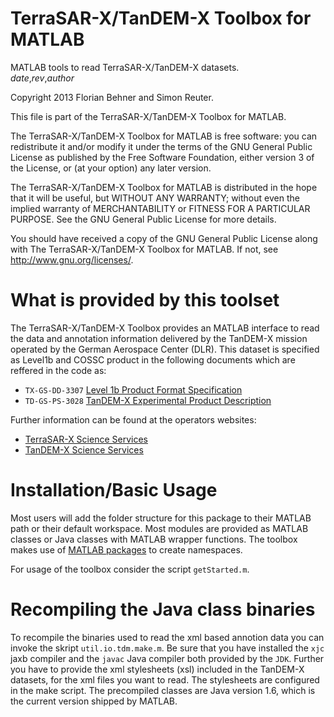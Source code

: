 TerraSAR-X/TanDEM-X Toolbox for MATLAB
======================================

MATLAB tools to read TerraSAR-X/TanDEM-X datasets.  
$date$,$rev$,$author$

Copyright 2013 Florian Behner and Simon Reuter.

This file is part of the TerraSAR-X/TanDEM-X Toolbox for MATLAB.

The TerraSAR-X/TanDEM-X Toolbox for MATLAB is free software: you can redistribute it and/or modify it under the terms of the GNU General Public License as published by the Free Software Foundation, either version 3 of the License, or (at your option) any later version.

The TerraSAR-X/TanDEM-X Toolbox for MATLAB is distributed in the hope that it will be useful, but WITHOUT ANY WARRANTY; without even the implied warranty of MERCHANTABILITY or FITNESS FOR A PARTICULAR PURPOSE. See the GNU General Public License for more details.

You should have received a copy of the GNU General Public License along with The TerraSAR-X/TanDEM-X Toolbox for MATLAB. If not, see http://www.gnu.org/licenses/.

What is provided by this toolset
================================

The TerraSAR-X/TanDEM-X Toolbox provides an MATLAB interface to read the data and annotation information delivered by the TanDEM-X mission operated by the German Aerospace Center (DLR). This dataset is specified as Level1b and COSSC product in the following documents which are reffered in the code as:
* `TX-GS-DD-3307` [Level 1b Product Format Specification](http://sss.terrasar-x.dlr.de/pdfs/TX-GS-DD-3307.pdf)
* `TD-GS-PS-3028` [TanDEM-X Experimental Product Description](https://tandemx-science.dlr.de/pdfs/TD-GS-PS-3028_TanDEM-X-Experimental-Product-Description_1.2.pdf)

Further information can be found at the operators websites:
* [TerraSAR-X Science Services](http://sss.terrasar-x.dlr.de "Further information concerning SAR image products")  
* [TanDEM-X Science Services](https://tandemx-science.dlr.de "Further information concerning interferometric SAR products")

Installation/Basic Usage
========================

Most users will add the folder structure for this package to their MATLAB path or their default workspace. Most modules are provided as MATLAB classes or Java classes with MATLAB wrapper functions. The toolbox makes use of [MATLAB packages](http://www.mathworks.de/de/help/matlab/matlab_oop/scoping-classes-with-packages.html) to create namespaces.

For usage of the toolbox consider the script `getStarted.m`.

Recompiling the Java class binaries
===================================
To recompile the binaries used to read the xml based annotion data you can invoke the skript `util.io.tdm.make.m`. Be sure that you have installed the `xjc` jaxb compiler and the `javac` Java compiler both provided by the `JDK`. Further you have to provide the xml stylesheets (xsl) included in the TanDEM-X datasets, for the xml files you want to read.
The stylesheets are configured in the make script. The precompiled classes are Java version 1.6, which is the current version shipped by MATLAB.
